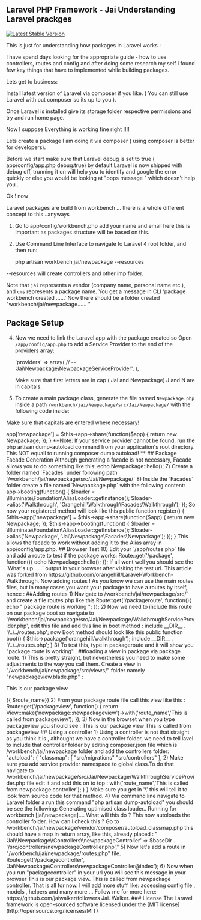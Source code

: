 ## Laravel PHP Framework - Jai Understanding Laravel prackges 

[![Latest Stable Version](https://poser.pugx.org/laravel/framework/version.png)](https://packagist.org/packages/laravel/framework) 

This is just for understanding how packages in Laravel works :

I have spend days looking for the appropriate guide - how to use controllers, routes and config and after doing some research my self I found few key things that have to implemented while building packages.

Lets get to business:

Install latest version of Laravel via composer if you like. ( You can still use Laravel with out composer so its up to you  ).

Once Laravel is installed give its storage folder respective permissions and try and run home page.

Now I suppose Everything is working fine right !!!!

Lets create a package  I am doing it via composer  ( using composer is better for developers).

Before we start  make sure that Laravel debug is set to true ( app/config/app.php  debug:true) by default Laravel is now shipped with debug off, trunning it on will help you to identify and google the error quickly or else you would be looking at "oops message " which doesn't help you .

Ok ! now 

Laravel packages are build from workbench ... there is a whole different concept to this ..anyways
 
 1) Go  to app/config/workbench.php add your name and email here  this is  Important as packages structure will be based on this.
 
 2) Use Command Line Interface to navigate to Laravel 4 root folder, and then run:

    php artisan workbench jai/newpackage --resources

--resources will create  controllers and other imp folder. 

Note that `jai` represents a vendor (company name, personal name etc.), and `cms` represents a package name.
You get a message  in CLI 'package workbench created ......'
Now there should be a folder created "workbench/jai/newpackage...... "  

## Package Setup

4) Now we need to link the Laravel app with  the package created  so 
  Open `/app/config/app.php` to add a Service Provider to the end of the providers array:

	'providers' => array(
		// --
		'Jai\Newpackage\NewpackageServiceProvider',
	),
	
   Make sure that first letters are in cap ( Jai and Newpackage) J and N are in capitals.

5) To create a main package class, generate the file named `Newpackage.php` inside a path `/workbench/jai/Newpackage/src/Jai/Newpackage/` with the following code inside:

Make sure that capitals are entered where necessary!

  <?php namespace Jai\Newpackage;

	class Newpackage {

		public static function hello(){
		return "What's up .....!";
		}

	}

6) Register the new class with the Laravel’s IoC Container by editing Package Service Provider file `/workbench/jai/newpackage/src/Jai/Newpackage/WalkthroughServiceProvider.php` and make sure that the register method looks like this:

	  public function register()
	  {
	    $this->app['newpackage'] = $this->app->share(function($app)
	    {
	      return new Newpackage;
	    });
	  }

**Note: If your service provider cannot be found, run the php artisan dump-autoload command from your application's root directory.
 This NOT equall to running  composer dump autoload!
**

## Package Facade Generation

Although generating a facade is not necessary, Facade allows you to do something like this:

	  echo Newpackage::hello();

7) Create a folder named `Facades` under following path `/workbench/jai/newpackage/src/Jai/Newpackage/`

8) Inside the `Facades` folder create a file named `Newpackage.php` with the following content:

	  <?php namespace Jai\Newpackage\Facades;
	
	  use Illuminate\Support\Facades\Facade;
	
	  class Newpackage extends Facade {
	
	    /**
	     * Get the registered name of the component.
	     *
	     * @return string
	     */
	    protected static function getFacadeAccessor() { return 'newpackage'; }
	
	  }

9) Add the following to the register method in '/workbench/jai/newpackage/src/Jai/Newpackage/WalkthroughServiceProvider.php' of your Service Provider file:

	  $this->app->booting(function()
	  {
	    $loader = \Illuminate\Foundation\AliasLoader::getInstance();
	    $loader->alias('Walkthrough', 'Orangehill\Walkthrough\Facades\Walkthrough');
	  });

  So now your registered  method will look like this 

	  public function register()
	  {
	    $this->app['newpackage'] = $this->app->share(function($app)
	        {
	          return new Newpackage;
	        });
	
	    $this->app->booting(function()
	    {
	      $loader = \Illuminate\Foundation\AliasLoader::getInstance();
	      $loader->alias('Newpackage', 'Jai\Newpackage\Facades\Newpackage');
	    });
	  }


This allows the facade to work without adding it to the Alias array in app/config/app.php.

## Browser Test

10) Edit your `/app/routes.php` file and add a route to test if the package works:

	  Route::get('/package', function(){
	    echo Newpackage::hello();
	  });

If all went well you should see the `What's up .....` output in your browser after visiting the test url.

This article was forked from https://github.com/orangehill/Laravel-Workbench-Walkthrough.

Now adding routes !

As you know we can use the main routes files, but in many cases you want your package to have a routes by itself, hence :

##Adding routes 

1) Navigate to /workbench/jai/newpackage/src/'  and create a file routes.php  like this  
 
	  Route::get('/packageroute', function(){
	     echo " package route is working ";
	  });

2) Now we need to include this route  on our package boot  so navigate to '/workbench/jai/newpackage/src/Jai/Newpackage/WalkthroughServiceProvider.php', edit this file and add this line in boot method :
  
	  include __DIR__ . '/../../routes.php';
	
	  now Boot method should look like this 
	
	  public function boot()
	    {
	      $this->package('orangehill/walkthrough');
	      include __DIR__ . '/../../routes.php';
	      
	    }

3) To test this, type in packageroute and it will show you "package route is working" .

##loading a view in package via package route.

1) This is pretty straight, but nevertheless you need to make some adjustments to the way you call them.
Create a view  in "/workbench/jai/newpackage/src/views/" folder namely "newpackageview.blade.php" :

	  <html>
	  <head>
	    <title> New package view</title>
	  </head>
	  <body>
	    <p> This is our package view</p>
	    {{ $route_name}}
	
	  </body>
	  </html>

2) From your  package route file  call this view like this :

	  Route::get('/packageview', function()
	  {
	    return View::make('newpackage::newpackageview')->with('route_name','This is called from packageview');
	  });

3) Now  in the browset when you type packageview you should see :

	This is our package view
	
	This is called from packageview

##  Using a controller 

1) Using a controller is not that straight as you think it is , althought we have a controller folder, we need to tell lavel to include that controller folder by editing composer.json file  which is /workbench/jai/newpackage folder and add the controllers folder:

	  "autoload": {
	        "classmap": [
	            "src/migrations"
	            "src/controllers"
	        ],
 
 2) Make sure you add service provider namespace to global class.To do that navigate to /workbench/jai/newpackage/src/Jai/Newpackage/WalkthroughServiceProvider.php file edit it and add this on to top :

	     <?php namespace Jai\Newpackage;
	
	    use Illuminate\Support\ServiceProvider;

 3) Now let's create a controller.Nnavigate to /workbench/jai/newpackage/src/controllers and  create a new file newpackageController.php :

	  <?php namespace Jai\Newpackage\Controllers;
	
	  class newpackageController extends \BaseController
	  {
	      public function index()
	      {
	          return \View::make('newpackage::newpackageview')->with('route_name','This is called from newpackage controller');
	      }
	  }


 Make sure you get in '\' this will tell it to look from source code for that method.

 4) Via command line navigate to Laravel folder a run this command "php artisan dump-autoload" you should be see the following:

  Generating optimised class loader..
  Running for workbench [jai\newpackage]....

 What will this do ? This now autoloads the controller folder. 
 How can I check this ? Go to /workbench/jai/newpackage/vendor/composer/autoload_classmap.php this should have a  map in return array, like this, already placed :
 
	" 'Jai\\Newpackage\\Controllers\\newpackageController' => $baseDir . '/src/controllers/newpackageController.php',"

  5) Now let's add a route  in "/workbench/jai/newpackage/routes.php" file.

	Route::get('/packagecontroller', 'Jai\Newpackage\Controllers\newpackageController@index');

  6) Now when you run "packagecontroller" in your url you will see this message in your browser

    This is our package view.

    This is called from newpackage controller.

 That is all for now.  I will add more stuff like:  accessing config file , models , helpers and many more ...
 Follow me for more here: https://github.com/jaiwalker/followers

 Jai.
 Walker.


### License

The Laravel framework is open-sourced software licensed under the [MIT license](http://opensource.org/licenses/MIT)
